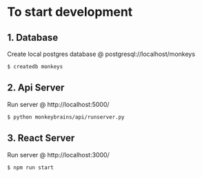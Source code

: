 # To start development

## 1. Database
Create local postgres database @ postgresql://localhost/monkeys

    $ createdb monkeys


## 2. Api Server

Run server @ http://localhost:5000/

    $ python monkeybrains/api/runserver.py

## 3. React Server

Run server @ http://localhost:3000/

    $ npm run start



